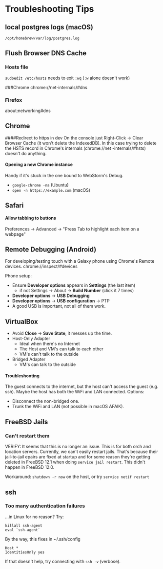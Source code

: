 # Troubleshooting Tips

## local postgres logs (macOS)
```
/opt/homebrew/var/log/postgres.log
```



## Flush Browser DNS Cache
### Hosts file
`sudoedit /etc/hosts` needs to exit `:wq` (`:w` alone doesn't work) 

###Chrome
chrome://net-internals/#dns

### Firefox
about:networking#dns


## Chrome
####Redirect to https in dev
On the console just Right-Click → Clear Browser Cache (it won't
delete the IndexedDB). In this case trying to delete the HSTS record in
Chrome's internals (chrome://net -internals/#hsts) doesn't do anything.


#### Opening a new Chrome instance
Handy if it's stuck in the one bound to WebStorm's Debug.
- `google-chrome -na` (Ubuntu)
- `open -n https://example.com` (macOS)



## Safari
#### Allow tabbing to buttons
Preferences → Advanced → "Press Tab to highlight each item on a webpage"


## Remote Debugging (Android)
For developing/testing touch with a Galaxy phone using Chrome's Remote devices.
chrome://inspect/#devices

Phone setup:
- Ensure **Developer options** appears in **Settings** (the last item)
    - if not Settings → About → **Build Number** (click it 7 times)
- **Developer options** → **USB Debugging**    
- **Developer options** → **USB configuration** → PTP
- A good USB is important, not all of them work.


  
## VirtualBox
- Avoid **Close** → **Save State**, it messes up the time.
- Host-Only Adapter
  - Ideal when there's no Internet
  - The Host and VM's can talk to each other
  - VM's can't talk to the outside
- Bridged Adapter
  - VM's can talk to the outside

#### Troubleshooting 
The guest connects to the internet, but the host can't access the guest
(e.g. ssh). Maybe the host has both the WiFi and LAN connected. Options:
  - Disconnect the non-bridged one.
  - Trunk the WiFi and LAN (not possible in macOS AFAIK).
  
  
## FreeBSD Jails 
### Can't restart them
VERIFY: It seems that this is no longer an issue.
This is for both orch and location servers.
Currently, we can't easily restart jails. That's because their jail-to-jail
epairs are fixed at startup and for some reason they're getting deleted in FreeBSD
12.1 when doing `service jail restart`. This didn't happen in FreeBSD 12.0.

Workaround: `shutdown -r now` on the host, or try `service netif restart`


## ssh
### Too many authentication failures
...in Linux for no reason? Try:
```shell script
killall ssh-agent
eval `ssh-agent`
```
By the way, this fixes in ~/.ssh/config
```
Host *
IdentitiesOnly yes
```
If that doesn't help, try connecting with `ssh -v` (verbose).

